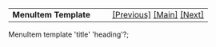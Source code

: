 ---
---
<table width="100%" data-border="0" data-cellspacing="0"
data-cellpadding="3" data-bgcolor="#C0C0C0">
<colgroup>
<col style="width: 50%" />
<col style="width: 50%" />
</colgroup>
<tbody>
<tr>
<td style="text-align: left;"><strong>MenuItem Template<br />
</strong></td>
<td style="text-align: right;"><a href="hinttemplate.html">[Previous]</a>
<a href="generalintroduction.html">[Main]</a> <a
href="menulongtopicitemtemplate.html">[Next]</a></td>
</tr>
</tbody>
</table>

  
MenuItem template 'title' 'heading'?;   
  
